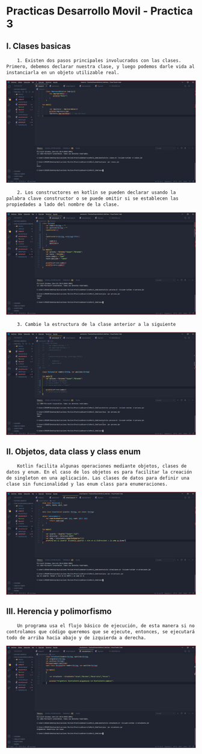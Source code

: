 # Practicas Desarrollo Movil - Practica 3

## I. Clases basicas

        1. Existen dos pasos principales involucrados con las clases. Primero, debemos declarar nuestra clase, y luego podemos darle vida al instanciarla en un objeto utilizable real.
<img src="Medios\1.PNG"/>

        2. Los constructores en kotlin se pueden declarar usando la palabra clave constructor o se puede omitir si se establecen las propiedades a lado del nombre de la clase.

<img src="Medios\2.PNG"/>

        3. Cambie la estructura de la clase anterior a la siguiente
<img src="Medios\3.PNG"/>

## II. Objetos, data class y class enum

        Kotlin facilita algunas operaciones mediante objetos, clases de datos y enum. En el caso de los objetos es para facilitar la creación de singleton en una aplicación. Las clases de datos para definir una clase sin funcionalidad y las enum class para enumeraciones.

<img src="Medios\4.PNG"/>

## III. Herencia y polimorfismo

        Un programa usa el flujo básico de ejecución, de esta manera si no controlamos que código queremos que se ejecute, entonces, se ejecutará todo de arriba hacia abajo y de izquierda a derecha.

 <img src="Medios\5.PNG"/>



